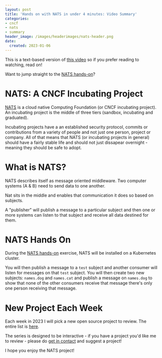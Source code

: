 ```yaml
---
layout: post
title: 'Hands on with NATS in under 4 minutes: Video Summary'
categories:
- cncf
- nats
- summary
header_image: /images/headerimages/nats-header.png
date:
  created: 2023-01-06
---
```


This is a text-based version of [this video](https://www.youtube.com/watch?v=CWxnb4ap1Z4) so if you prefer reading to watching, read on!

<!-- more -->

Want to jump straight to the [NATS hands-on](http://killercoda.com/agardnerit/scenario/nats)? 

# NATS: A CNCF Incubating Project
[NATS](https://nats.io) is a cloud native Computing Foundation (or CNCF incubating project). An incubating project is the middle of three tiers (sandbox, incubating and graduated).

Incubating projects have a an established security protocol, commits or contributions from a variety of people and not just one person, project or company. All of that means that NATS (or incubating projects in general) should have a fairly stable life and should not just dissapear overnight - meaning they should be safe to adopt.

# What is NATS?
NATS describes itself as message oriented middleware. Two computer systems (A & B) need to send data to one another.

Nat sits in the middle and enables that communication it does so based on subjects.

A "publisher" will publish a message to a particular subject and then one or more systems can listen to that subject and receive all data destined for them.

# NATS Hands On
During the [NATS hands-on](http://killercoda.com/agardnerit/scenario/nats) exercise, NATS will be installed on a Kubernetes cluster.

You will then publish a message to a `test` subject and another consumer will listen for messages on that `test` subject. You will then create two new subjects: `names.dog` and `names.cat` and publish a
message on `names.dog` to show that none of the other consumers receive that message there's only one person receiving that message.

# New Project Each Week
Each week in 2023 I will pick a new open source project to review. The entire list is [here](https://agardner.net/project-intros).

The series is designed to be interactive - if you have a project you'd like me to review - please do [get in contact](https://agardner.net/contact) and suggest a project!

I hope you enjoy the NATS project!